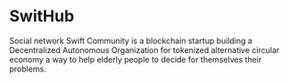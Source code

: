 # SwitHub
Social network Swift Community is a blockchain startup building a Decentralized Autonomous Organization  for tokenized alternative circular economy a way to help elderly people to decide for themselves their problems.

